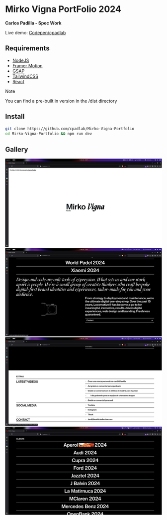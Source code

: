 # Mirko Vigna PortFolio 2024

**Carlos Padilla - Spec Work**

Live demo: [Codepen/cpadlab](https://codepen.io/cpadlab)

## Requirements

- [NodeJS](https://nodejs.org/en/)
- [Framer Motion](https://jquery.com/)
- [GSAP](https://gsap.com/)
- [TailwindCSS](https://jqueryui.com/)
- [React](https://jquery.com/)

> [!NOTE]  
> You can find a pre-built in version in the /dist directory

## Install

```bash
git clone https://github.com/cpadlab/Mirko-Vigna-Portfolio
cd Mirko-Vigna-Portfolio && npm run dev
```

## Gallery

![img](./public/screenshot-1.png)
![img](./public/screenshot-2.png)
![img](./public/screenshot-3.png)
![img](./public/screenshot-4.png)

